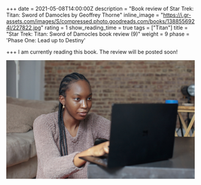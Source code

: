 +++
date = 2021-05-08T14:00:00Z
description = "Book review of Star Trek: Titan: Sword of Damocles by Geoffrey Thorne"
inline_image = "https://i.gr-assets.com/images/S/compressed.photo.goodreads.com/books/1388556924l/227822.jpg"
rating = 1
show_reading_time = true
tags = ["Titan"]
title = "Star Trek: Titan: Sword of Damocles book review (9)"
weight = 9
phase = 'Phase One: Lead up to Destiny'

+++
I am currently reading this book. The review will be posted soon!

![surface-3ImxEgVbHdU-unsplash.jpg](/uploads/surface-3ImxEgVbHdU-unsplash.jpg)
